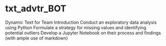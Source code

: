 # txt_advtr_BOT
Dynamic Text for Team Introduction
Conduct an exploratory data analysis using Python
Formulate a strategy for missing values and identifying potential outliers
Develop a Jupyter Notebook on their process and findings (with ample use of markdown) 
